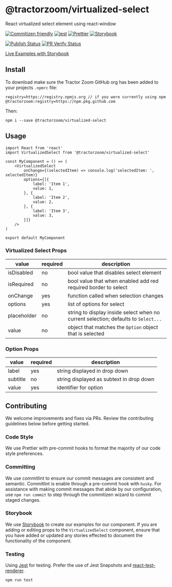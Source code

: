 # @tractorzoom/virtualized-select

React virtualized select element using react-window

[![Commitizen friendly](https://img.shields.io/badge/commitizen-friendly-brightgreen.svg)](http://commitizen.github.io/cz-cli/) [![jest](https://jestjs.io/img/jest-badge.svg)](https://github.com/facebook/jest) [![Prettier](https://img.shields.io/badge/code_style-prettier-ff69b4.svg?style=flat-square)](https://github.com/prettier/prettier) [![Storybook](https://cdn.jsdelivr.net/gh/storybookjs/brand@master/badge/badge-storybook.svg)](https://tractorzoom.github.io/virtualized-select/)

[![Publish Status](https://github.com/TractorZoom/virtualized-select/workflows/publish/badge.svg)](https://github.com/TractorZoom/virtualized-select/actions) [![PR Verify Status](https://github.com/TractorZoom/virtualized-select/workflows/pull_request_verify/badge.svg)](https://github.com/TractorZoom/virtualized-select/actions)

[Live Examples with Storybook](https://tractorzoom.github.io/virtualized-select/)

## Install

To download make sure the Tractor Zoom GitHub org has been added to your projects `.npmrc` file:

```
registry=https://registry.npmjs.org // if you were currently using npm
@tractorzoom:registry=https://npm.pkg.github.com
```

Then:

```
npm i --save @tractorzoom/virtualized-select
```

## Usage

```
import React from 'react'
import VirtualizedSelect from '@tractorzoom/virtualized-select'

const MyComponent = () => (
    <VirtualizedSelect
        onChange={(selectedItem) => console.log('selectedItem: ', selectedItem)}
        options={[{
            label: 'Item 1',
            value: 1,
        }, {
            label: 'Item 2',
            value: 2,
        }, {
            label: 'Item 3',
            value: 3,
        }]}
    />
)

export default MyComponent
```

### Virtualized Select Props

| value       | required | description                                                                        |
| ----------- | -------- | ---------------------------------------------------------------------------------- |
| isDisabled  | no       | bool value that disables select element                                            |
| isRequired  | no       | bool value that when enabled add red required border to select                     |
| onChange    | yes      | function called when selection changes                                             |
| options     | yes      | list of options for select                                                         |
| placeholder | no       | string to display inside select when no current selection; defaults to `Select...` |
| value       | no       | object that matches the `Option` object that is selected                           |

### Option Props

| value    | required | description                              |
| -------- | -------- | ---------------------------------------- |
| label    | yes      | string displayed in drop down            |
| subtitle | no       | string displayed as subtext in drop down |
| value    | yes      | identifier for option                    |

## Contributing

We welcome improvements and fixes via PRs. Review the contributing guidelines below before getting started.

### Code Style

We use Prettier with pre-commit hooks to format the majority of our code style preferences.

### Committing

We use commitlint to ensure our commit messages are consistent and semantic. Commitlint is enable through a pre-commit hook with `husky`. For assistance with making commit messages that abide by our configuration, use `npm run commit` to step through the commitizen wizard to commit staged changes.

### Storybook

We use [Storybook](https://github.com/storybookjs/storybook) to create our examples for our component. If you are adding or editing props to the `VirtualizedSelect` component, ensure that you have added or updated any stories effected to document the functionality of the component.

### Testing

Using [Jest](https://github.com/facebook/jest) for testing. Prefer the use of Jest Snapshots and [react-test-renderer](https://reactjs.org/docs/test-renderer.html).

```
npm run test
```
